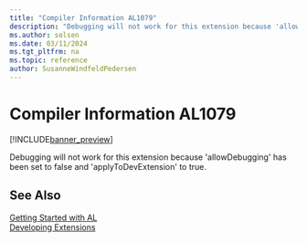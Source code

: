 ```yaml
---
title: "Compiler Information AL1079"
description: "Debugging will not work for this extension because 'allowDebugging' has been set to false and 'applyToDevExtension' to true."
ms.author: solsen
ms.date: 03/11/2024
ms.tgt_pltfrm: na
ms.topic: reference
author: SusanneWindfeldPedersen
---
```

[//]: # (START>DO_NOT_EDIT)
[//]: # (IMPORTANT:Do not edit any of the content between here and the END>DO_NOT_EDIT.)
[//]: # (Any modifications should be made in the .xml files in the ModernDev repo.)
# Compiler Information AL1079

[!INCLUDE[banner_preview](../includes/banner_preview.md)]

Debugging will not work for this extension because 'allowDebugging' has been set to false and 'applyToDevExtension' to true.


[//]: # (IMPORTANT: END>DO_NOT_EDIT)
## See Also  
[Getting Started with AL](../devenv-get-started.md)  
[Developing Extensions](../devenv-dev-overview.md)  